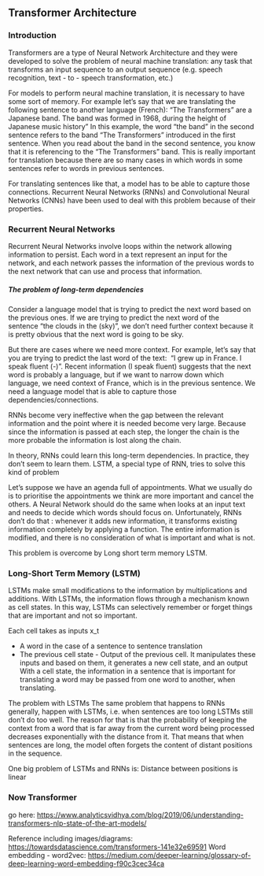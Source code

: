 ## Transformer Architecture

### Introduction
Transformers are a type of Neural Network Architecture and they were developed to solve the problem of neural machine translation: any task that transforms an input sequence to an output sequence (e.g. speech recognition, text - to - speech transformation, etc.)

For models to perform neural machine translation, it is necessary to have some sort of memory. 
For example let’s say that we are translating the following sentence to another language (French):
“The Transformers” are a Japanese  band. The band was formed in 1968, during the height of Japanese music history”
In this example, the word “the band” in the second sentence refers to the band “The Transformers” introduced in the first sentence. When you read about the band in the second sentence, you know that it is referencing to the “The Transformers” band. This is really important for translation because there are so many cases in which words in some sentences refer to words in previous sentences.

For translating sentences like that, a model has to be able to capture those connections. 
Recurrent Neural Networks (RNNs) and Convolutional Neural Networks (CNNs) have been used to deal with this problem because of their properties. 

### Recurrent Neural Networks
Recurrent Neural Networks involve loops within the network allowing information to persist. Each word in a text represent an input for the network,
and each network passes the information of the previous words to the next network	that can use and process that information.

##### The problem of long-term dependencies
Consider a language model that is trying to predict the next word based on the previous ones. If we are trying to predict the next word of the sentence “the clouds in the (sky)”, we don’t need further context because
 it is pretty obvious that the next word is going to be sky.

But there are cases where we need more context. For example, let’s say that you are trying to predict the last word of the text: 
“I grew up in France. I speak fluent (-)”. Recent information (I speak fluent) suggests that the next word is probably a language,
but if we want to narrow down which language, we need context of France, which is in the previous sentence. We need a language model that is able to capture those dependencies/connections.

RNNs become very ineffective when the gap between the relevant information and the point where it is needed become very large. 
Because since the information is passed at each step, the longer the chain is the more probable the information is lost along the chain.

In theory, RNNs could learn this long-term dependencies. In practice, they don’t seem to learn them. LSTM, a special type of RNN, tries to solve this kind of problem

Let’s suppose we have an agenda full of appointments. What we usually do is to prioritise the appointments we think are more important and cancel the others. 
A Neural Network should do the same when looks at an input text and needs to decide which words should focus on.
Unfortunately, RNNs don’t do that : whenever it adds new information, it transforms existing information completely by applying a function. The entire information is modified, 
and there is no consideration of what is important and what is not.

This problem is overcome by Long short term memory LSTM.

### Long-Short Term Memory (LSTM)
LSTMs make small modifications to the information by multiplications and additions. With LSTMs, the information flows through a mechanism known as cell states. 
In this way, LSTMs can selectively remember or forget things that are important and not so important.

Each cell takes as inputs x_t 
- A word in the case of a sentence to sentence translation
- The previous cell state
- Output of the previous cell. It manipulates these inputs and based on them, it generates a new cell state, and an output
With a cell state, the information in a sentence that is important for translating a word may be passed from one word to another, when translating.

The problem with LSTMs
The same problem that happens to RNNs generally, happen with LSTMs, i.e. when sentences are too long LSTMs still don’t do too well. 
The reason for that is that the probability of keeping the context from a word that is far away from the current word being processed decreases exponentially with the distance from it.
That means that when sentences are long, the model often forgets the content of distant positions in the sequence.

One big problem of LSTMs and RNNs is: Distance between positions is linear

### Now Transformer
go here: https://www.analyticsvidhya.com/blog/2019/06/understanding-transformers-nlp-state-of-the-art-models/


Reference including images/diagrams: https://towardsdatascience.com/transformers-141e32e69591
Word embedding - word2vec: https://medium.com/deeper-learning/glossary-of-deep-learning-word-embedding-f90c3cec34ca
